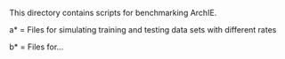 This directory contains scripts for benchmarking ArchIE.

a* = Files for simulating training and testing data sets with different rates

b* = Files for...

